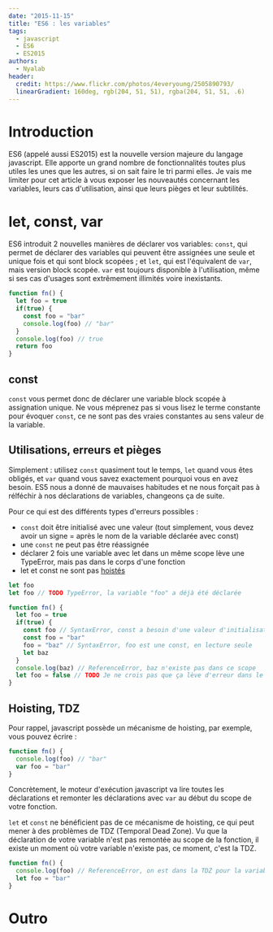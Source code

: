 ```yaml
---
date: "2015-11-15"
title: "ES6 : les variables"
tags:
  - javascript
  - ES6
  - ES2015
authors:
  - Nyalab
header:
  credit: https://www.flickr.com/photos/4everyoung/2505890793/
  linearGradient: 160deg, rgb(204, 51, 51), rgba(204, 51, 51, .6)
---
```


# Introduction

ES6 (appelé aussi ES2015) est la nouvelle version majeure du langage javascript. Elle apporte un grand nombre de fonctionnalités toutes plus utiles les unes que les autres, si on sait faire le tri parmi elles. Je vais me limiter pour cet article à vous exposer les nouveautés concernant les variables, leurs cas d'utilisation, ainsi que leurs pièges et leur subtilités.

# let, const, var

ES6 introduit 2 nouvelles manières de déclarer vos variables: `const`, qui permet de déclarer des variables qui peuvent être assignées une seule et unique fois et qui sont block scopées ; et `let`, qui est l'équivalent de `var`, mais version block scopée. `var` est toujours disponible à l'utilisation, même si ses cas d'usages sont extrêmement illimités voire inexistants.

```javascript
function fn() {
  let foo = true
  if(true) {
    const foo = "bar"
    console.log(foo) // "bar"
  }
  console.log(foo) // true
  return foo
}
```

## const

`const` vous permet donc de déclarer une variable block scopée à assignation unique. Ne vous méprenez pas si vous lisez le terme constante pour évoquer `const`, ce ne sont pas des vraies constantes au sens valeur de la variable.

## Utilisations, erreurs et pièges

Simplement : utilisez `const` quasiment tout le temps, `let` quand vous êtes obligés, et `var` quand vous savez exactement pourquoi vous en avez besoin. ES5 nous a donné de mauvaises habitudes et ne nous forçait pas à rélféchir à nos déclarations de variables, changeons ça de suite.

Pour ce qui est des différents types d'erreurs possibles :
* `const` doit être initialisé avec une valeur (tout simplement, vous devez avoir un signe = après le nom de la variable déclarée avec const)
* une `const` ne peut pas être réassignée
* déclarer 2 fois une variable avec let dans un même scope lève une TypeError, mais pas dans le corps d'une fonction
* let et const ne sont pas [hoistés](#hoisting,-tdz)

```javascript
let foo
let foo // TODO TypeError, la variable "foo" a déjà été déclarée  

function fn() {
  let foo = true
  if(true) {
    const foo // SyntaxError, const a besoin d'une valeur d'initialisation
    const foo = "bar"
    foo = "baz" // SyntaxError, foo est une const, en lecture seule
    let baz
  }
  console.log(baz) // ReferenceError, baz n'existe pas dans ce scope
  let foo = false // TODO Je ne crois pas que ça lève d'erreur dans le body d'une fonction, à vérifier
}
```

## Hoisting, TDZ

Pour rappel, javascript possède un mécanisme de hoisting, par exemple, vous pouvez écrire :

```javascript
function fn() {
  console.log(foo) // "bar"
  var foo = "bar"
}
```

Concrètement, le moteur d'exécution javascript va lire toutes les déclarations et remonter les déclarations avec `var` au début du scope de votre fonction.

`let` et `const` ne bénéficient pas de ce mécanisme de hoisting, ce qui peut mener à des problèmes de TDZ (Temporal Dead Zone). Vu que la déclaration de votre variable n'est pas remontée au scope de la fonction, il existe un moment où votre variable n'existe pas, ce moment, c'est la TDZ.

```javascript
function fn() {
  console.log(foo) // ReferenceError, on est dans la TDZ pour la variable foo
  let foo = "bar"
}
```

# Outro
